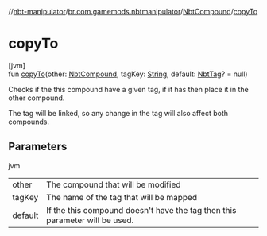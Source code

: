 //[nbt-manipulator](../../../index.md)/[br.com.gamemods.nbtmanipulator](../index.md)/[NbtCompound](index.md)/[copyTo](copy-to.md)

# copyTo

[jvm]\
fun [copyTo](copy-to.md)(other: [NbtCompound](index.md), tagKey: [String](https://kotlinlang.org/api/latest/jvm/stdlib/kotlin/-string/index.html), default: [NbtTag](../-nbt-tag/index.md)? = null)

Checks if the this compound have a given tag, if it has then place it in the other compound.

The tag will be linked, so any change in the tag will also affect both compounds.

## Parameters

jvm

| | |
|---|---|
| other | The compound that will be modified |
| tagKey | The name of the tag that will be mapped |
| default | If the this compound doesn't have the tag then this parameter will be used. |
